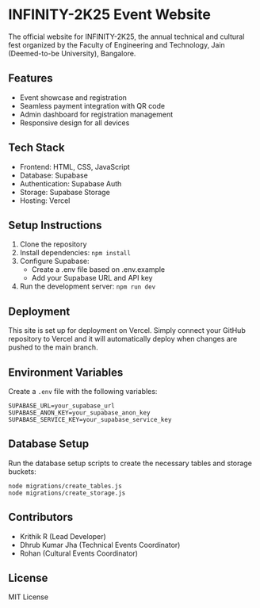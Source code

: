 # INFINITY-2K25 Event Website

The official website for INFINITY-2K25, the annual technical and cultural fest organized by the Faculty of Engineering and Technology, Jain (Deemed-to-be University), Bangalore.

## Features

- Event showcase and registration
- Seamless payment integration with QR code
- Admin dashboard for registration management
- Responsive design for all devices

## Tech Stack

- Frontend: HTML, CSS, JavaScript
- Database: Supabase
- Authentication: Supabase Auth
- Storage: Supabase Storage
- Hosting: Vercel

## Setup Instructions

1. Clone the repository
2. Install dependencies: `npm install`
3. Configure Supabase:
   - Create a .env file based on .env.example
   - Add your Supabase URL and API key
4. Run the development server: `npm run dev`

## Deployment

This site is set up for deployment on Vercel. Simply connect your GitHub repository to Vercel and it will automatically deploy when changes are pushed to the main branch.

## Environment Variables

Create a `.env` file with the following variables:

```
SUPABASE_URL=your_supabase_url
SUPABASE_ANON_KEY=your_supabase_anon_key
SUPABASE_SERVICE_KEY=your_supabase_service_key
```

## Database Setup

Run the database setup scripts to create the necessary tables and storage buckets:

```
node migrations/create_tables.js
node migrations/create_storage.js
```

## Contributors

- Krithik R (Lead Developer)
- Dhrub Kumar Jha (Technical Events Coordinator)
- Rohan (Cultural Events Coordinator)

## License

MIT License